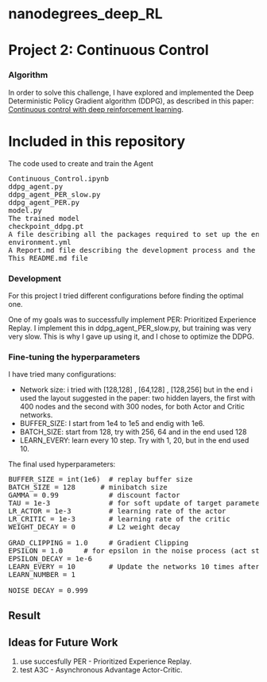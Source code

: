 # nanodegrees_deep_RL
# Project 2: Continuous Control

### Algorithm
In order to solve this challenge, I have explored and implemented the Deep Deterministic Policy Gradient algorithm (DDPG), as described in this paper: [Continuous control with deep reinforcement learning](https://arxiv.org/abs/1509.02971).

# Included in this repository
The code used to create and train the Agent
<pre>
Continuous_Control.ipynb
ddpg_agent.py 
ddpg_agent_PER_slow.py
ddpg_agent_PER.py
model.py
The trained model
checkpoint_ddpg.pt 
A file describing all the packages required to set up the environment
environment.yml
A Report.md file describing the development process and the learning algorithm, along with ideas for future work
This README.md file
</pre>
### Development

For this project I tried different configurations before finding the optimal one.

One of my goals was to successfully implement PER: Prioritized Experience Replay.
I implement this in ddpg_agent_PER_slow.py, but training was very very slow. 
This is why I gave up using it, and I chose to optimize the DDPG.


### Fine-tuning the hyperparameters

I have tried many configurations:
  - Network size: i tried with [128,128] , [64,128] , [128,256] but in the end i used the layout suggested in the paper: two hidden layers, the first with 400 nodes and the second with 300 nodes, for both Actor and Critic networks.
  - BUFFER_SIZE: I start from 1e4 to 1e5 and endig with 1e6.
  - BATCH_SIZE: start from 128, try with 256, 64 and in the end used 128
  - LEARN_EVERY: learn every 10 step. Try with 1, 20, but in the end used 10.
  
The final used hyperparameters:
<pre>
BUFFER_SIZE = int(1e6)  # replay buffer size
BATCH_SIZE = 128      # minibatch size
GAMMA = 0.99            # discount factor
TAU = 1e-3              # for soft update of target parameters
LR_ACTOR = 1e-3         # learning rate of the actor 
LR_CRITIC = 1e-3        # learning rate of the critic
WEIGHT_DECAY = 0        # L2 weight decay

GRAD_CLIPPING = 1.0     # Gradient Clipping
EPSILON = 1.0     # for epsilon in the noise process (act step)
EPSILON_DECAY = 1e-6
LEARN_EVERY = 10        # Update the networks 10 times after every 20 timesteps
LEARN_NUMBER = 1 

NOISE_DECAY = 0.999
</pre>

## Result


## Ideas for Future Work

 1) use succesfully PER - Prioritized Experience Replay.
 2) test A3C - Asynchronous Advantage Actor-Critic.
